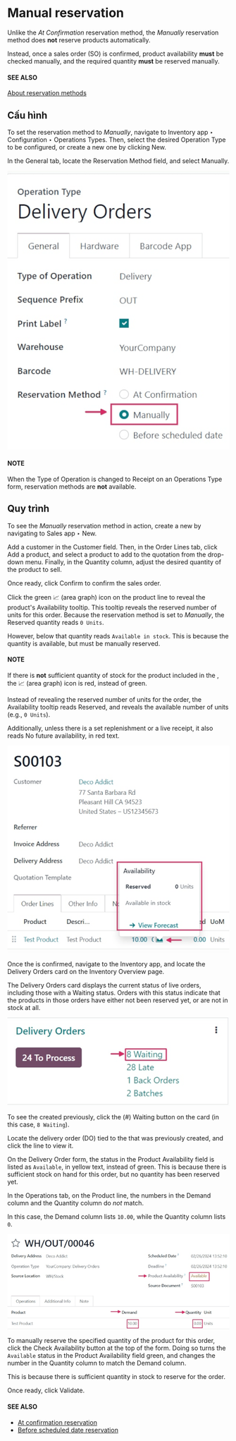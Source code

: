# Manual reservation

Unlike the *At Confirmation* reservation method, the *Manually* reservation method does **not**
reserve products automatically.

Instead, once a sales order (SO) is confirmed, product availability **must** be checked manually,
and the required quantity **must** be reserved manually.

#### SEE ALSO
[About reservation methods](applications/inventory_and_mrp/inventory/shipping_receiving/reservation_methods.md)

## Cấu hình

To set the reservation method to *Manually*, navigate to Inventory app ‣
Configuration ‣ Operations Types. Then, select the desired Operation Type to be
configured, or create a new one by clicking New.

In the General tab, locate the Reservation Method field, and select
Manually.

![Reservation method field on delivery order operation type form.](../../../../../.gitbook/assets/manually-operations-type.png)

#### NOTE
When the Type of Operation is changed to Receipt on an
Operations Type form, reservation methods are **not** available.

## Quy trình

To see the *Manually* reservation method in action, create a new  by navigating to
Sales app ‣ New.

Add a customer in the Customer field. Then, in the Order Lines tab, click
Add a product, and select a product to add to the quotation from the drop-down menu.
Finally, in the Quantity column, adjust the desired quantity of the product to sell.

Once ready, click Confirm to confirm the sales order.

Click the green 📈 (area graph) icon on the product line to reveal the product's
Availability tooltip. This tooltip reveals the reserved number of units for this order.
Because the reservation method is set to *Manually*, the Reserved quantity reads `0
Units`.

However, below that quantity reads `Available in stock`. This is because the quantity is available,
but must be manually reserved.

#### NOTE
If there is **not** sufficient quantity of stock for the product included in the , the
📈 (area graph) icon is red, instead of green.

Instead of revealing the reserved number of units for the order, the Availability
tooltip reads Reserved, and reveals the available number of units (e.g., `0 Units`).

Additionally, unless there is a set replenishment or a live receipt, it also reads No
future availability, in red text.

![Confirmed sales order with product availability tooltip selected.](../../../../../.gitbook/assets/manually-availability-tooltip.png)

Once the  is confirmed, navigate to the Inventory app, and locate the
Delivery Orders card on the Inventory Overview page.

The Delivery Orders card displays the current status of live orders, including those
with a Waiting status. Orders with this status indicate that the products in those
orders have either not been reserved yet, or are not in stock at all.

![Delivery orders task card with waiting status orders.](../../../../../.gitbook/assets/manually-delivery-orders-card.png)

To see the  created previously, click the (#) Waiting button on the card (in this
case, `8 Waiting`).

Locate the delivery order (DO) tied to the  that was previously created, and click the line to
view it.

On the Delivery Order form, the status in the Product Availability field is
listed as `Available`, in yellow text, instead of green. This is because there is sufficient stock
on hand for this order, but no quantity has been reserved yet.

In the Operations tab, on the Product line, the numbers in the
Demand column and the Quantity column do *not* match.

In this case, the Demand column lists `10.00`, while the Quantity column
lists `0`.

![Delivery order form with product availability and reserved quantity.](../../../../../.gitbook/assets/manually-delivery-order-form.png)

To manually reserve the specified quantity of the product for this order, click the
Check Availability button at the top of the form. Doing so turns the `Available` status
in the Product Availability field green, and changes the number in the
Quantity column to match the Demand column.

This is because there is sufficient quantity in stock to reserve for the order.

Once ready, click Validate.

#### SEE ALSO
- [At confirmation reservation](applications/inventory_and_mrp/inventory/shipping_receiving/reservation_methods/at_confirmation.md)
- [Before scheduled date reservation](applications/inventory_and_mrp/inventory/shipping_receiving/reservation_methods/before_scheduled_date.md)
